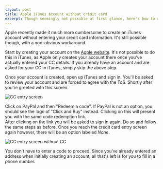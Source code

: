 ```yaml
---
layout: post
title: Apple iTunes account without credit card
excerpt: Though seemingly not possible at first glance, here's how to create an Apple iTunes account without entering any credit card details.
---
```


Apple recently made it much more cumbersome to create an iTunes account without entering your credit card information. It's still possible though, with a non-obvious workaround.

Start by creating your account on the [Apple website](https://appleid.apple.com/account). It's not possible to do this in iTunes, as Apple only creates your account there once you've actually entered your CC details. If you already have an account and are asked for your CC in iTunes, simply skip the above step.

Once your account is created, open up iTunes and sign in. You'll be asked to review your account and are forced to agree with the ToS. Shortly after you're greeted with this screen.

![CC entry screen](/images/itunes/step-one.png "CC entry screen")

Click on PayPal and then "Redeem a code". If PayPal is not an option, you should see the logo of "Click and Buy" instead. Clicking on this will present you with the same code redemption link.  
After clicking on the link you will be asked to sign in again. Do so and follow the same steps as before. Once you reach the credit card entry screen again however, there will be an option labeled _None_.

![CC entry screen without CC](/images/itunes/step-two.png "CC entry screen without CC")

You don't have to enter a code to proceed. Since you've already entered an address when initially creating an account, all that's left is for you to fill in a phone number.
